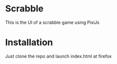 # Scrabble
This is the UI of a scrabble game using PixiJs


# Installation

Just clone the repo and launch index.html at firefox

